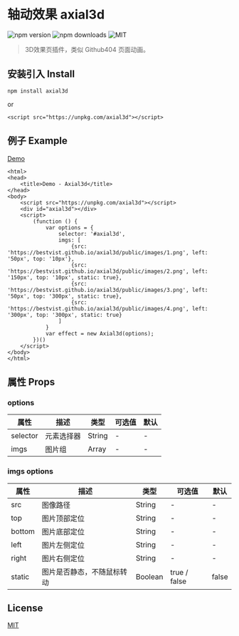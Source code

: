 # 轴动效果 axial3d 
![npm version](https://img.shields.io/npm/v/axial3d.svg)
![npm downloads](https://img.shields.io/npm/dt/axial3d.svg)
![MIT](https://img.shields.io/badge/license-MIT-blue.svg)

> 3D效果页插件，类似 Github404 页面动画。

## 安装引入 Install

```
npm install axial3d
```
or
```
<script src="https://unpkg.com/axial3d"></script>
```

## 例子 Example
[Demo](https://bestvist.github.io/axial3d/demo.html)

```
<html>
<head>
    <title>Demo - Axial3d</title>
</head>
<body>
    <script src="https://unpkg.com/axial3d"></script>
    <div id="axial3d"></div>
    <script>
        (function () {
            var options = {
                selector: '#axial3d',
                imgs: [
                    {src: 'https://bestvist.github.io/axial3d/public/images/1.png', left: '50px', top: '10px'},
                    {src: 'https://bestvist.github.io/axial3d/public/images/2.png', left: '150px', top: '10px', static: true},
                    {src: 'https://bestvist.github.io/axial3d/public/images/3.png', left: '50px', top: '300px', static: true},
                    {src: 'https://bestvist.github.io/axial3d/public/images/4.png', left: '300px', top: '300px', static: true}
                ]
            }
            var effect = new Axial3d(options);
        })()
    </script>
</body>
</html>
```

## 属性 Props

### options

| 属性 | 描述 | 类型 | 可选值 | 默认 |
|-|-|-|-|-|
| selector | 元素选择器 | String | - | - |
| imgs | 图片组 | Array | - | - |

### imgs options

| 属性 | 描述 | 类型 | 可选值 | 默认 |
|-|-|-|-|-|
| src | 图像路径 | String | - | - |
| top | 图片顶部定位 | String | - | - |
| bottom | 图片底部定位 | String | - | - |
| left | 图片左侧定位 | String | - | - |
| right | 图片右侧定位 | String | - | - |
| static | 图片是否静态，不随鼠标转动 | Boolean | true / false | false |


## License

[MIT](https://github.com/bestvist/axial3d/LICENSE)